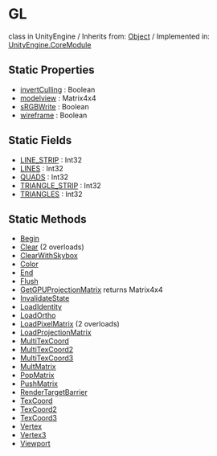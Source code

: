 # GL
class in UnityEngine
 / Inherits from: <a href="https://docs.unity3d.com/6000.2/Documentation/ScriptReference/Object.html">Object</a> / Implemented in: <a href="https://docs.unity3d.com/6000.2/Documentation/ScriptReference/UnityEngine.CoreModule.html">UnityEngine.CoreModule</a>

## Static Properties
- <a href="https://docs.unity3d.com/6000.2/Documentation/ScriptReference/GL-invertCulling.html">invertCulling</a> : Boolean
- <a href="https://docs.unity3d.com/6000.2/Documentation/ScriptReference/GL-modelview.html">modelview</a> : Matrix4x4
- <a href="https://docs.unity3d.com/6000.2/Documentation/ScriptReference/GL-sRGBWrite.html">sRGBWrite</a> : Boolean
- <a href="https://docs.unity3d.com/6000.2/Documentation/ScriptReference/GL-wireframe.html">wireframe</a> : Boolean

## Static Fields
- <a href="https://docs.unity3d.com/6000.2/Documentation/ScriptReference/GL-LINE_STRIP.html">LINE_STRIP</a> : Int32
- <a href="https://docs.unity3d.com/6000.2/Documentation/ScriptReference/GL-LINES.html">LINES</a> : Int32
- <a href="https://docs.unity3d.com/6000.2/Documentation/ScriptReference/GL-QUADS.html">QUADS</a> : Int32
- <a href="https://docs.unity3d.com/6000.2/Documentation/ScriptReference/GL-TRIANGLE_STRIP.html">TRIANGLE_STRIP</a> : Int32
- <a href="https://docs.unity3d.com/6000.2/Documentation/ScriptReference/GL-TRIANGLES.html">TRIANGLES</a> : Int32

## Static Methods
- <a href="https://docs.unity3d.com/6000.2/Documentation/ScriptReference/GL.Begin.html">Begin</a>
- <a href="https://docs.unity3d.com/6000.2/Documentation/ScriptReference/GL.Clear.html">Clear</a> (2 overloads)
- <a href="https://docs.unity3d.com/6000.2/Documentation/ScriptReference/GL.ClearWithSkybox.html">ClearWithSkybox</a>
- <a href="https://docs.unity3d.com/6000.2/Documentation/ScriptReference/GL.Color.html">Color</a>
- <a href="https://docs.unity3d.com/6000.2/Documentation/ScriptReference/GL.End.html">End</a>
- <a href="https://docs.unity3d.com/6000.2/Documentation/ScriptReference/GL.Flush.html">Flush</a>
- <a href="https://docs.unity3d.com/6000.2/Documentation/ScriptReference/GL.GetGPUProjectionMatrix.html">GetGPUProjectionMatrix</a> returns Matrix4x4
- <a href="https://docs.unity3d.com/6000.2/Documentation/ScriptReference/GL.InvalidateState.html">InvalidateState</a>
- <a href="https://docs.unity3d.com/6000.2/Documentation/ScriptReference/GL.LoadIdentity.html">LoadIdentity</a>
- <a href="https://docs.unity3d.com/6000.2/Documentation/ScriptReference/GL.LoadOrtho.html">LoadOrtho</a>
- <a href="https://docs.unity3d.com/6000.2/Documentation/ScriptReference/GL.LoadPixelMatrix.html">LoadPixelMatrix</a> (2 overloads)
- <a href="https://docs.unity3d.com/6000.2/Documentation/ScriptReference/GL.LoadProjectionMatrix.html">LoadProjectionMatrix</a>
- <a href="https://docs.unity3d.com/6000.2/Documentation/ScriptReference/GL.MultiTexCoord.html">MultiTexCoord</a>
- <a href="https://docs.unity3d.com/6000.2/Documentation/ScriptReference/GL.MultiTexCoord2.html">MultiTexCoord2</a>
- <a href="https://docs.unity3d.com/6000.2/Documentation/ScriptReference/GL.MultiTexCoord3.html">MultiTexCoord3</a>
- <a href="https://docs.unity3d.com/6000.2/Documentation/ScriptReference/GL.MultMatrix.html">MultMatrix</a>
- <a href="https://docs.unity3d.com/6000.2/Documentation/ScriptReference/GL.PopMatrix.html">PopMatrix</a>
- <a href="https://docs.unity3d.com/6000.2/Documentation/ScriptReference/GL.PushMatrix.html">PushMatrix</a>
- <a href="https://docs.unity3d.com/6000.2/Documentation/ScriptReference/GL.RenderTargetBarrier.html">RenderTargetBarrier</a>
- <a href="https://docs.unity3d.com/6000.2/Documentation/ScriptReference/GL.TexCoord.html">TexCoord</a>
- <a href="https://docs.unity3d.com/6000.2/Documentation/ScriptReference/GL.TexCoord2.html">TexCoord2</a>
- <a href="https://docs.unity3d.com/6000.2/Documentation/ScriptReference/GL.TexCoord3.html">TexCoord3</a>
- <a href="https://docs.unity3d.com/6000.2/Documentation/ScriptReference/GL.Vertex.html">Vertex</a>
- <a href="https://docs.unity3d.com/6000.2/Documentation/ScriptReference/GL.Vertex3.html">Vertex3</a>
- <a href="https://docs.unity3d.com/6000.2/Documentation/ScriptReference/GL.Viewport.html">Viewport</a>
